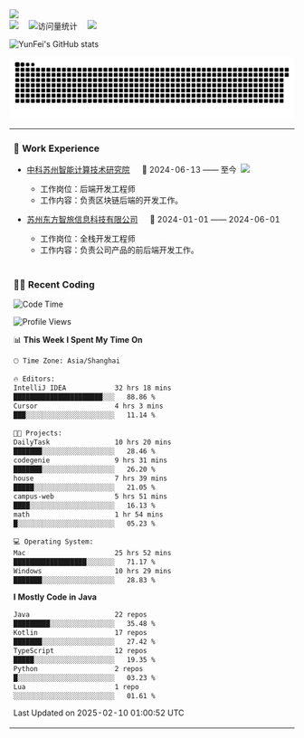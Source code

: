   <!-- dynamic typing effect 动态打字效果 -->
  <div>
    <a href="http://yunfei.plus">
      <img src="https://readme-typing-svg.demolab.com?font=Fira+Code&pause=1000&width=435&lines=console.log(%22Hello%2C%20World%22);祝您今天愉快!&center=true&size=27" />
    </a>
  </div>

  <div>
    <a href="http://yunfei.plus/"><img src="https://img.shields.io/badge/Website-博客-8c36db" /></a>&emsp;
    <!-- visitor -->
    <img src="https://komarev.com/ghpvc/?username=yunfeidog&label=Views&color=orange&style=flat" alt="访问量统计" />&emsp;
    <!-- wakatime -->    
    <a href="https://wakatime.com/@yunfeidog"><img src="https://wakatime.com/badge/user/42d0678c-368b-448b-9a77-5d21c5b55352.svg" /></a>
  </div>

![YunFei's GitHub stats](https://github-readme-stats.vercel.app/api?username=yunfeidog)

![snake](./dist/github-contribution-grid-snake.svg)


<table>

<tr><td>

### 🏢 Work Experience

<img align="right" width="88" src="https://cdn.jsdelivr.net/gh/yunfeidog/yunfeidog/assets/images/yuanze.png" />

- [中科苏州智能计算技术研究院](http://iict.ac.cn/sy) &emsp; 📌 2024-06-13 —— 至今

    - 工作岗位：后端开发工程师
    - 工作内容：负责区块链后端的开发工作。

- [苏州东方智旅信息科技有限公司](http://www.leyoobao.com/) &emsp; 📌 2024-01-01 —— 2024-06-01

    - 工作岗位：全栈开发工程师
    - 工作内容：负责公司产品的前后端开发工作。

</td></tr>

<tr><td>

### 👩‍💻 Recent Coding

<!--START_SECTION:waka-->
![Code Time](http://img.shields.io/badge/Code%20Time-2%2C420%20hrs%2035%20mins-blue)

![Profile Views](http://img.shields.io/badge/Profile%20Views-0-blue)

📊 **This Week I Spent My Time On** 

```text
🕑︎ Time Zone: Asia/Shanghai

🔥 Editors: 
IntelliJ IDEA            32 hrs 18 mins      ██████████████████████░░░   88.86 % 
Cursor                   4 hrs 3 mins        ███░░░░░░░░░░░░░░░░░░░░░░   11.14 % 

🐱‍💻 Projects: 
DailyTask                10 hrs 20 mins      ███████░░░░░░░░░░░░░░░░░░   28.46 % 
codegenie                9 hrs 31 mins       ███████░░░░░░░░░░░░░░░░░░   26.20 % 
house                    7 hrs 39 mins       █████░░░░░░░░░░░░░░░░░░░░   21.05 % 
campus-web               5 hrs 51 mins       ████░░░░░░░░░░░░░░░░░░░░░   16.13 % 
math                     1 hr 54 mins        █░░░░░░░░░░░░░░░░░░░░░░░░   05.23 % 

💻 Operating System: 
Mac                      25 hrs 52 mins      ██████████████████░░░░░░░   71.17 % 
Windows                  10 hrs 29 mins      ███████░░░░░░░░░░░░░░░░░░   28.83 % 
```

**I Mostly Code in Java** 

```text
Java                     22 repos            █████████░░░░░░░░░░░░░░░░   35.48 % 
Kotlin                   17 repos            ███████░░░░░░░░░░░░░░░░░░   27.42 % 
TypeScript               12 repos            █████░░░░░░░░░░░░░░░░░░░░   19.35 % 
Python                   2 repos             █░░░░░░░░░░░░░░░░░░░░░░░░   03.23 % 
Lua                      1 repo              ░░░░░░░░░░░░░░░░░░░░░░░░░   01.61 % 
```




 Last Updated on 2025-02-10 01:00:52 UTC
<!--END_SECTION:waka-->

</td></tr>
<table>
